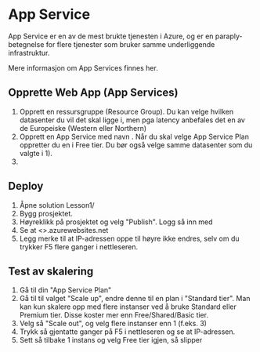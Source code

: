 # App Service

App Service er en av de mest brukte tjenesten i Azure, og er en paraply-betegnelse for flere tjenester som bruker samme underliggende infrastruktur.

Mere informasjon om App Services finnes her.


## Opprette Web App (App Services)

1. Opprett en ressursgruppe (Resource Group). Du kan velge hvilken datasenter du vil det skal ligge i, men pga latency anbefales det
en av de Europeiske (Western eller Northern)
2. Opprett en App Service med navn <appservicenavn>. Når du skal velge App Service Plan oppretter du en i Free tier. Du bør også velge samme datasenter som du valgte i 1).
3. 


##  Deploy 

1. Åpne solution Lesson1/
2. Bygg prosjektet. 
3. Høyreklikk på prosjektet og velg "Publish". Logg så inn med 
4. Se at <>.azurewebsites.net
5. Legg merke til at IP-adressen oppe til høyre ikke endres, selv om du trykker F5 flere ganger i nettleseren.

## Test av skalering 

1. Gå til din "App Service Plan"
2. Gå til til valget "Scale up", endre denne til en plan i "Standard tier". Man kan kun skalere opp med flere instanser ved å bruke Standard eller Premium tier. Disse koster mer enn Free/Shared/Basic tier.
3. Velg så "Scale out", og velg flere instanser enn 1 (f.eks. 3)
4. Trykk så gjentatte ganger på F5 i nettleseren og se at IP-adressen.
5. Sett så tilbake 1 instans og velg Free tier igjen, så slipper 



